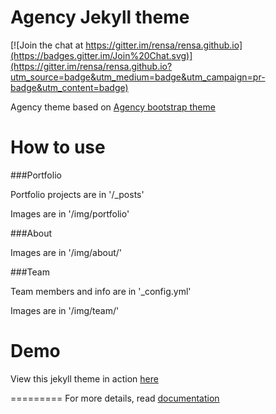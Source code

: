 Agency Jekyll theme
====================

[![Join the chat at https://gitter.im/rensa/rensa.github.io](https://badges.gitter.im/Join%20Chat.svg)](https://gitter.im/rensa/rensa.github.io?utm_source=badge&utm_medium=badge&utm_campaign=pr-badge&utm_content=badge)

Agency theme based on [Agency bootstrap theme ](http://startbootstrap.com/templates/agency/)

# How to use

###Portfolio 

Portfolio projects are in '/_posts'

Images are in '/img/portfolio'

###About

Images are in '/img/about/'

###Team

Team members and info are in '_config.yml'

Images are in '/img/team/'


# Demo

View this jekyll theme in action [here](https://y7kim.github.io/agency-jekyll-theme)

=========
For more details, read [documentation](http://jekyllrb.com/)
